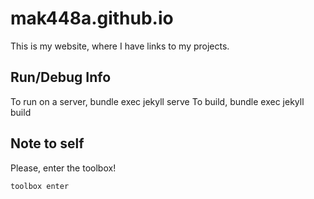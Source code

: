# mak448a.github.io

This is my website, where I have links to my projects.


## Run/Debug Info

To run on a server, bundle exec jekyll serve
To build, bundle exec jekyll build

## Note to self

Please, enter the toolbox!
```
toolbox enter
```
